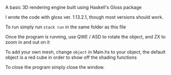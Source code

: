 A basic 3D rendering engine built using Haskell's Gloss package

I wrote the code with gloss ver. 1.13.2.1, though most versions should work.

To run simply run `stack run` in the same folder as this file

Once the program is running, use QWE / ASD to rotate the object, and ZX to zoom in and out on it

To add your own mesh, change `object` in Main.hs to your object, the default object is a red cube in order to show off the shading functions

To close the program simply close the window.
